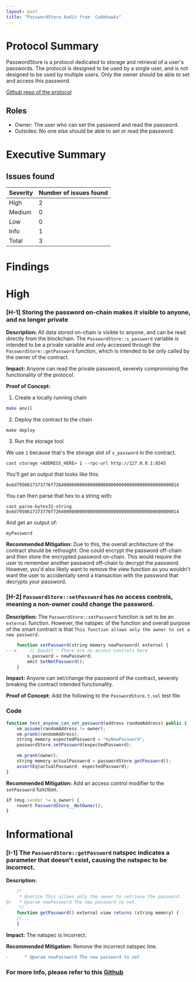 ```yaml
---
layout: post
title: "PasswordStore Audit from  Codehawks"
---
```



# Protocol Summary 
PasswordStore is a protocol dedicated to storage and retrieval of a user's passwords. The protocol is designed to be used by a single user, and is not designed to be used by multiple users. Only the owner should be able to set and access this password.

[Github repo of the protocol](https://github.com/Cyfrin/3-passwordstore-audit/tree/onboarded)
## Roles

- Owner: The user who can set the password and read the password.
- Outsides: No one else should be able to set or read the password.

# Executive Summary

## Issues found

| Severity | Number of issues found |
| -------- | ---------------------- |
| High     | 2                      |
| Medium   | 0                      |
| Low      | 0                      |
| Info     | 1                     |
| Total    | 3                     |

# Findings

# High

### [H-1] Storing the password on-chain makes it visible to anyone, and no longer private


**Description:** All data stored on-chain is visible to anyone, and can be read directly from the blockchain. The `PasswordStore::s_password` variable is intended to be a private variable and only accessed through the `PasswordStore::getPassword` function, which is intended to be only called by the owner of the contract.


**Impact:** Anyone can read the private password, severely compromising the functionality of the protocol.


**Proof of Concept:**
1. Create a locally running chain
```bash
make anvil
```

2. Deploy the contract to the chain

```
make deploy 
```

3. Run the storage tool

We use `1` because that's the storage slot of `s_password` in the contract.

```
cast storage <ADDRESS_HERE> 1 --rpc-url http://127.0.0.1:8545
```

You'll get an output that looks like this:

`0x6d7950617373776f726400000000000000000000000000000000000000000014`

You can then parse that hex to a string with:

```
cast parse-bytes32-string 0x6d7950617373776f726400000000000000000000000000000000000000000014
```

And get an output of:

```
myPassword
```


**Recommended Mitigation:** Due to this, the overall architecture of the contract should be rethought. One could encrypt the password off-chain and then store the encrypted password on-chain. This would require the user to remember another password off-chain to decrypt the password. However, you'd also likely want to remove the view function as you wouldn't want the user to accidentally send a transaction with the password that decrypts your password. 




### [H-2] `PasswordStore::setPassword` has no access controls, meaning a non-owner could change the password. 

**Description:** The `PasswordStore::setPassword` function is set to be an `external` function. However, the natspec of the function and overall purpose of the smart contract is that `This function allows only the owner to set a new password.`

```javascript
    function setPassword(string memory newPassword) external {
--->     // @audit - There are no access controls here
        s_password = newPassword;
        emit SetNetPassword();
    }
```

**Impact:** Anyone can set/change the password of the contract, severely breaking the contract intended functionality.

**Proof of Concept:** Add the following to the  `PasswordStore.t.sol` test file.

### Code


```javascript
function test_anyone_can_set_password(address randomAddress) public {
    vm.assume(randomAddress != owner);
    vm.prank(randomAddress);
    string memory expectedPassword = "myNewPassword";
    passwordStore.setPassword(expectedPassword);

    vm.prank(owner);
    string memory actualPassword = passwordStore.getPassword();
    assertEq(actualPassword, expectedPassword);
}
```


**Recommended Mitigation:** Add an access control modifier to the `setPassword` function. 

```javascript
if (msg.sender != s_owner) {
    revert PasswordStore__NotOwner();
}
```
# Informational

### [I-1] The `PasswordStore::getPassword` natspec indicates a parameter that doesn't exist, causing the natspec to be incorrect.

**Description:** 
```javascript
    /*
     * @notice This allows only the owner to retrieve the password.
@>   * @param newPassword The new password to set.
     */
    function getPassword() external view returns (string memory) {
    //...
    }
```

**Impact:**  The natspec is incorrect.


**Recommended Mitigation:** Remove the incorrect natspec line.

```diff
-      * @param newPassword The new password to set
```

### For more Info, please refer to this [Github ](https://github.com/BhaskarPeruri/PasswordStore_Audit)